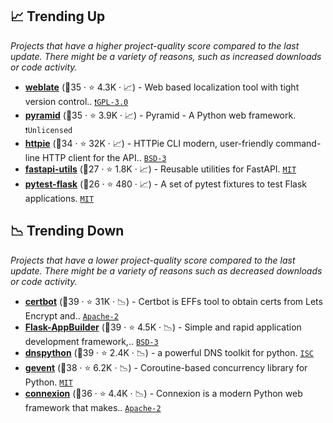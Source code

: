 ## 📈 Trending Up

_Projects that have a higher project-quality score compared to the last update. There might be a variety of reasons, such as increased downloads or code activity._

- <b><a href="https://github.com/WeblateOrg/weblate">weblate</a></b> (🥈35 ·  ⭐ 4.3K · 📈) - Web based localization tool with tight version control.. <code><a href="http://bit.ly/2M0xdwT">❗️GPL-3.0</a></code>
- <b><a href="https://github.com/Pylons/pyramid">pyramid</a></b> (🥈35 ·  ⭐ 3.9K · 📈) - Pyramid - A Python web framework. <code>❗Unlicensed</code>
- <b><a href="https://github.com/httpie/cli">httpie</a></b> (🥈34 ·  ⭐ 32K · 📈) - HTTPie CLI modern, user-friendly command-line HTTP client for the API.. <code><a href="http://bit.ly/3aKzpTv">BSD-3</a></code>
- <b><a href="https://github.com/dmontagu/fastapi-utils">fastapi-utils</a></b> (🥇27 ·  ⭐ 1.8K · 📈) - Reusable utilities for FastAPI. <code><a href="http://bit.ly/34MBwT8">MIT</a></code> <code><img src="https://fastapi.tiangolo.com/img/favicon.png" style="display:inline;" width="13" height="13"></code>
- <b><a href="https://github.com/pytest-dev/pytest-flask">pytest-flask</a></b> (🥉26 ·  ⭐ 480 · 📈) - A set of pytest fixtures to test Flask applications. <code><a href="http://bit.ly/34MBwT8">MIT</a></code> <code><img src="https://flask.palletsprojects.com/en/1.1.x/_static/flask-icon.png" style="display:inline;" width="13" height="13"></code>

## 📉 Trending Down

_Projects that have a lower project-quality score compared to the last update. There might be a variety of reasons such as decreased downloads or code activity._

- <b><a href="https://github.com/certbot/certbot">certbot</a></b> (🥇39 ·  ⭐ 31K · 📉) - Certbot is EFFs tool to obtain certs from Lets Encrypt and.. <code><a href="http://bit.ly/3nYMfla">Apache-2</a></code>
- <b><a href="https://github.com/dpgaspar/Flask-AppBuilder">Flask-AppBuilder</a></b> (🥈39 ·  ⭐ 4.5K · 📉) - Simple and rapid application development framework,.. <code><a href="http://bit.ly/3aKzpTv">BSD-3</a></code> <code><img src="https://flask.palletsprojects.com/en/1.1.x/_static/flask-icon.png" style="display:inline;" width="13" height="13"></code>
- <b><a href="https://github.com/rthalley/dnspython">dnspython</a></b> (🥇39 ·  ⭐ 2.4K · 📉) - a powerful DNS toolkit for python. <code><a href="http://bit.ly/3hkKRql">ISC</a></code>
- <b><a href="https://github.com/gevent/gevent">gevent</a></b> (🥈38 ·  ⭐ 6.2K · 📉) - Coroutine-based concurrency library for Python. <code><a href="http://bit.ly/34MBwT8">MIT</a></code>
- <b><a href="https://github.com/spec-first/connexion">connexion</a></b> (🥇36 ·  ⭐ 4.4K · 📉) - Connexion is a modern Python web framework that makes.. <code><a href="http://bit.ly/3nYMfla">Apache-2</a></code> <code><img src="https://www.openapis.org/wp-content/uploads/sites/3/2016/11/favicon.png" style="display:inline;" width="13" height="13"></code>

